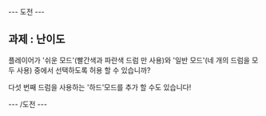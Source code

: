 \--- 도전 \---

## 과제 : 난이도

플레이어가 '쉬운 모드'(빨간색과 파란색 드럼 만 사용)와 '일반 모드'(네 개의 드럼을 모두 사용) 중에서 선택하도록 허용 할 수 있습니까?

다섯 번째 드럼을 사용하는 '하드'모드를 추가 할 수도 있습니다!

\--- /도전 \---